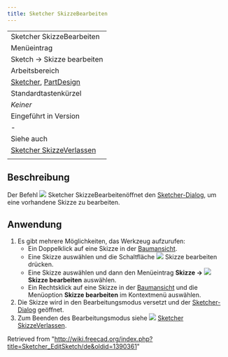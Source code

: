 ```yaml
---
title: Sketcher SkizzeBearbeiten
---
```


|                                                                                                                              |
| ---------------------------------------------------------------------------------------------------------------------------- |
| Sketcher SkizzeBearbeiten                                                                                                    |
| Menüeintrag                                                                                                                  |
| Sketch → Skizze bearbeiten                                                                                                   |
| Arbeitsbereich                                                                                                               |
| [Sketcher](/Sketcher_Workbench/de "Sketcher Workbench/de"), [PartDesign](/PartDesign_Workbench/de "PartDesign Workbench/de") |
| Standardtastenkürzel                                                                                                         |
| _Keiner_                                                                                                                     |
| Eingeführt in Version                                                                                                        |
| -                                                                                                                            |
| Siehe auch                                                                                                                   |
| [Sketcher SkizzeVerlassen](/Sketcher_LeaveSketch/de "Sketcher LeaveSketch/de")                                               |
|                                                                                                                              |

## Beschreibung

Der Befehl ![](/images/Sketcher_EditSketch.svg) Sketcher SkizzeBearbeitenöffnet den [Sketcher-Dialog](/Sketcher_Dialog/de "Sketcher Dialog/de"), um eine vorhandene Skizze zu bearbeiten.

## Anwendung

1. Es gibt mehrere Möglichkeiten, das Werkzeug aufzurufen:
   - Ein Doppelklick auf eine Skizze in der [Baumansicht](/Tree_view/de "Tree view/de").
   - Eine Skizze auswählen und die Schaltfläche ![](/images/Sketcher_EditSketch.svg) Skizze bearbeiten drücken.
   - Eine Skizze auswählen und dann den Menüeintrag **Skizze → ![](/images/Sketcher_EditSketch.svg) Skizze bearbeiten** auswählen.
   - Ein Rechtsklick auf eine Skizze in der [Baumansicht](/Tree_view/de "Tree view/de") und die Menüoption **Skizze bearbeiten** im Kontextmenü auswählen.
2. Die Skizze wird in den Bearbeitungsmodus versetzt und der [Sketcher-Dialog](/Sketcher_Dialog "Sketcher Dialog") geöffnet.
3. Zum Beenden des Bearbeitungsmodus siehe ![](/images/Sketcher_LeaveSketch.svg) [Sketcher SkizzeVerlassen](/Sketcher_LeaveSketch/de "Sketcher LeaveSketch/de").

Retrieved from "<http://wiki.freecad.org/index.php?title=Sketcher_EditSketch/de&oldid=1390361>"
